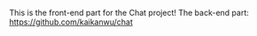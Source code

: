 This is the front-end part for the Chat project!
The back-end part: https://github.com/kaikanwu/chat 

